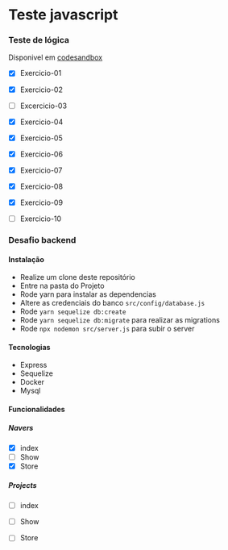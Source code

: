 # Teste javascript

### Teste de lógica 

  Disponivel em [codesandbox](https://codesandbox.io/s/teste-estagio-template-forked-01b96?file=/src/exercise01.js)

- [x] Exercicio-01 
- [x] Exercicio-02
- [ ] Excercicio-03
- [x] Exercicio-04
- [x] Exercicio-05
- [x] Exercicio-06
- [x] Exercicio-07
- [x] Exercicio-08
- [x] Exercicio-09
- [ ] Exercicio-10
  


### Desafio backend

#### Instalação
- Realize um clone deste repositório
- Entre na pasta do Projeto
- Rode yarn para instalar as dependencias
- Altere as credenciais do banco `src/config/database.js`
- Rode `yarn sequelize db:create`
- Rode `yarn sequelize db:migrate` para realizar as migrations
- Rode `npx nodemon src/server.js` para subir o server
  

#### Tecnologias
- Express
- Sequelize
- Docker
- Mysql

#### Funcionalidades
##### Navers
- [x]  index
- [ ]  Show
- [x]  Store

##### Projects
- [ ]  index
- [ ]  Show
- [ ]  Store



